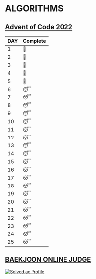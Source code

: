 # ALGORITHMS

## [Advent of Code 2022](https://adventofcode.com/)

| DAY | Complete |
| --- | -------- |
| 1   | 🎄       |
| 2   | 🎄       |
| 3   | 🎄       |
| 4   | 🎄       |
| 5   | 🎄       |
| 6   | 😴       |
| 7   | 😴       |
| 8   | 😴       |
| 9   | 😴       |
| 10  | 😴       |
| 11  | 😴       |
| 12  | 😴       |
| 13  | 😴       |
| 14  | 😴       |
| 15  | 😴       |
| 16  | 😴       |
| 17  | 😴       |
| 18  | 😴       |
| 19  | 😴       |
| 20  | 😴       |
| 21  | 😴       |
| 22  | 😴       |
| 23  | 😴       |
| 24  | 😴       |
| 25  | 😴       |

## [BAEKJOON ONLINE JUDGE](https://www.acmicpc.net/)
[![Solved.ac Profile](http://mazassumnida.wtf/api/v2/generate_badge?boj=namiein)](https://solved.ac/namiein)
